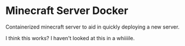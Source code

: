 # Minecraft Server Docker
Containerized minecraft server to aid in quickly deploying a new server.

I think this works? I haven't looked at this in a whiiiile.
